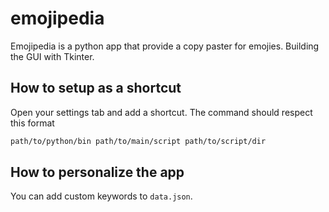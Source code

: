 # emojipedia

Emojipedia is a python app that provide a copy paster for emojies. 
Building the GUI with Tkinter.

## How to setup as a shortcut

Open your settings tab and add a shortcut.
The command should respect this format
```bash
path/to/python/bin path/to/main/script path/to/script/dir
```

## How to personalize the app

You can add custom keywords to `data.json`.